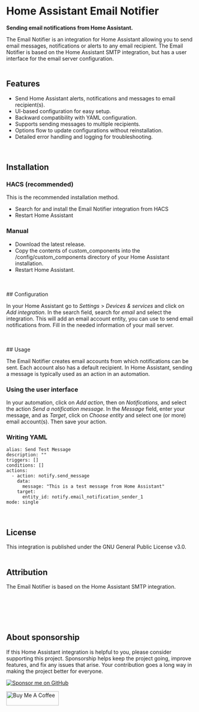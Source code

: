 # Home Assistant Email Notifier
**Sending email notifications from Home Assistant.**

The Email Notifier is an integration for Home Assistant allowing you to send email messages, notifications or alerts to any email recipient. The Email Notifier is based on the Home Assistant SMTP integration, but has a user interface for the email server configuration.
<br />
<br />

## Features
- Send Home Assistant alerts, notifications and messages to email recipient(s).
- UI-based configuration for easy setup.
- Backward compatibility with YAML configuration.
- Supports sending messages to multiple recipients.
- Options flow to update configurations without reinstallation.
- Detailed error handling and logging for troubleshooting.
<br />

## Installation

### HACS (recommended)
<!--<a href="https://my.home-assistant.io/redirect/hacs_repository/?owner=microteq&amp;repository=whatsigram_messenger&amp;category=integration" target="_blank" rel="noreferrer noopener"><img src="https://my.home-assistant.io/badges/hacs_repository.svg" alt="Open your Home Assistant instance and open a repository inside the Home Assistant Community Store."></a>-->

<!--[![Open your Home Assistant instance and open a repository inside the Home Assistant Community Store.](https://my.home-assistant.io/badges/hacs_repository.svg)](https://my.home-assistant.io/redirect/hacs_repository/?owner=microteq&repository=whatsigram_messenger)-->

This is the recommended installation method.

- Search for and install the Email Notifier integration from HACS
- Restart Home Assistant

### Manual
- Download the latest release.
- Copy the contents of custom_components into the /config/custom_components directory of your Home Assistant installation.
- Restart Home Assistant.
<br>
<br>
## Configuration

In your Home Assistant go to _Settings_ > _Devices & services_ and click on _Add integration_. In the search field, search for _email_ and select the integration. This will add an email account entity, you can use to send email notifications from. Fill in the needed information of your mail server. 

<br>
<br>
## Usage

The Email Notifier creates email accounts from which notifications can be sent. Each account also has a default recipient. In Home Assistant, sending a message is typically used as an action in an automation.

### Using the user interface


In your automation, click on _Add action_, then on _Notifications,_ and select the action _Send a notification message_. In the _Message_ field, enter your message, and as _Target_, click on _Choose entity_ and select one (or more) email account(s). Then save your action.

### Writing YAML

```
alias: Send Test Message
description: ""
triggers: []
conditions: []
actions:
  - action: notify.send_message
    data:
      message: "This is a test message from Home Assistant"
    target:
      entity_id: notify.email_notification_sender_1
mode: single
```
<br />

## License

This integration is published under the GNU General Public License v3.0.
<br />
<br/>

## Attribution

The Email Notifier is based on the Home Assistant SMTP integration.
<br />
<br />
<br />
<br />
<br />
<br />

## About sponsorship

If this Home Assistant integration is helpful to you, please consider supporting this project. Sponsorship helps keep the project going, improve features, and fix any issues that arise. Your contribution goes a long way in making the project better for everyone.


[![Sponsor me on GitHub](https://img.shields.io/badge/sponsor-me%20on%20GitHub-green)](https://github.com/sponsors/microteq)

<a href="https://www.buymeacoffee.com/microteq" target="_blank"><img src="https://cdn.buymeacoffee.com/buttons/v2/default-yellow.png" alt="Buy Me A Coffee" width="140" height="38" style="height: 38px !important;width: 140px !important;" ></a>








